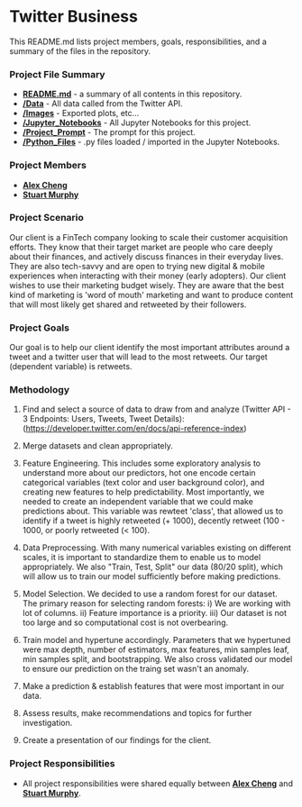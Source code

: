 # Twitter Business
This README.md lists project members, goals, responsibilities, and a summary of the files in the repository.

### Project File Summary

   - <b>[README.md](README.md)</b> - a summary of all contents in this repository.
   - <b>[/Data](/Data)</b> - All data called from the Twitter API.
   - <b>[/Images](/Images)</b> - Exported plots, etc...
   - <b>[/Jupyter_Notebooks](/Jupyter_Notebooks)</b> - All Jupyter Notebooks for this project.
   - <b>[/Project_Prompt](/Project_Prompt)</b> - The prompt for this project.
   - <b>[/Python_Files](/Python_Files)</b> - .py files loaded / imported in the Jupyter Notebooks.
   
### Project Members

   - <b>[Alex Cheng](https://github.com/alexwcheng)</b>
   - <b>[Stuart Murphy](https://github.com/thespud56)</b>

### Project Scenario

Our client is a FinTech company looking to scale their customer acquisition efforts. They know that their target market are people who care deeply about their finances, and actively discuss finances in their everyday lives. They are also tech-savvy and are open to trying new digital & mobile experiences when interacting with their money (early adopters). Our client wishes to use their marketing budget wisely. They are aware that the best kind of marketing is 'word of mouth' marketing and want to produce content that will most likely get shared and retweeted by their followers.

### Project Goals

Our goal is to help our client identify the  most important attributes around a tweet and a twitter user that will lead to the most retweets. Our target (dependent variable) is retweets.

### Methodology 


1. Find and select a source of data to draw from and analyze (Twitter API - 3 Endpoints: Users, Tweets, Tweet Details):(https://developer.twitter.com/en/docs/api-reference-index)

2. Merge datasets and clean appropriately.

3. Feature Engineering. This includes some exploratory analysis to understand more about our predictors, hot one encode certain categorical variables (text color and user background color), and creating new features to help predictability. Most importantly, we needed to create an independent variable that we could make predictions about. This variable was rewteet 'class', that allowed us to identify if a tweet is highly retweeted (+ 1000), decently retweet (100 - 1000, or poorly retweeted (< 100).

4. Data Preprocessing. With many numerical variables existing on different scales, it is important to standardize them to enable us to model appropriately. We also "Train, Test, Split" our data (80/20 split), which will allow us to train our model sufficiently before making predictions.

5. Model Selection. We decided to use a random forest for our dataset. The primary reason for selecting random forests: i) We are working with lot of columns. ii) Feature importance is a priority. iii) Our dataset is not too large and so computational cost is not overbearing.

6. Train model and hypertune accordingly. Parameters that we hypertuned were max depth, number of estimators, max features, min samples leaf, min samples split, and bootstrapping. We also cross validated our model to ensure our prediction on the traing set wasn't an anomaly.

7. Make a prediction & establish features that were most important in our data.

8. Assess results, make recommendations and topics for further investigation.

9. Create a presentation of our findings for the client.

### Project Responsibilities

   -  All project responsibilities were shared equally between <b>[Alex Cheng](https://github.com/alexwcheng)</b> and <b>[Stuart Murphy](https://github.com/thespud56)</b>.
